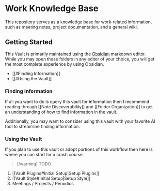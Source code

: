 # Work Knowledge Base

This repository serves as a knowledge base for work-related information, such as meeting notes, project documentation, and a general wiki.

## Getting Started

This Vault is primarily maintained using the [Obsidian](https://obsidian.md/) markdown editor. While you may open these folders in any editor of your choice, you will get the most complete experience by using Obsidian.

- [[#Finding Information]]
- [[#Using the Vault]]

### Finding Information

If all you want to do is query this vault for information then I recommend reading through [[Note Discoverability]] and [[Folder Organization]] to get an understanding of how to find information in the vault.

Additionally, you may want to consider using this vault with your favorite AI tool to streamline finding information.

### Using the Vault

If you plan to use this vault or adopt portions of this workflow then here is where you can start for a crash course.

> [!warning] TODO

1. [[Vault Plugins#Initial Setup|Setup Plugins]]
2. [[Vault Style#Initial Setup|Setup Style]]
3. Meetings / Projects / Periodics
